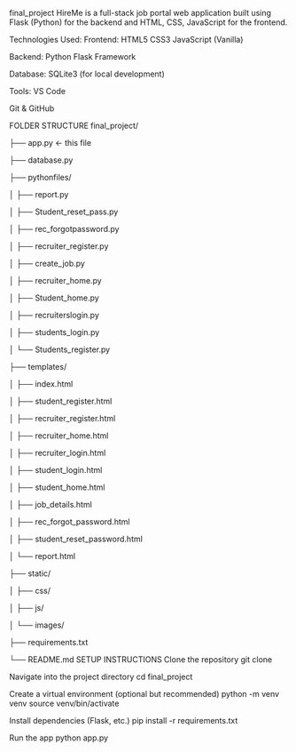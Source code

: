 final_project
HireMe is a full-stack job portal web application built using Flask (Python) for the backend and HTML, CSS, JavaScript for the frontend.

Technologies Used: Frontend: HTML5 CSS3 JavaScript (Vanilla)

Backend: Python Flask Framework

Database: SQLite3 (for local development)

Tools: VS Code

Git & GitHub

FOLDER STRUCTURE
final_project/

├── app.py ← this file

├── database.py

├── pythonfiles/

│ ├── report.py

│ ├── Student_reset_pass.py

│ ├── rec_forgotpassword.py

│ ├── recruiter_register.py

│ ├── create_job.py

│ ├── recruiter_home.py

│ ├── Student_home.py

│ ├── recruiterslogin.py

│ ├── students_login.py

│ └── Students_register.py

├── templates/

│ ├── index.html

│ ├── student_register.html

│ ├── recruiter_register.html

│ ├── recruiter_home.html

│ ├── recruiter_login.html

│ ├── student_login.html

│ ├── student_home.html

│ ├── job_details.html

│ ├── rec_forgot_password.html

│ ├── student_reset_password.html

│ └── report.html

├── static/

│ ├── css/

│ ├── js/

│ └── images/

├── requirements.txt

└── README.md
SETUP INSTRUCTIONS
Clone the repository git clone 

Navigate into the project directory cd final_project

Create a virtual environment (optional but recommended) python -m venv venv source venv/bin/activate

Install dependencies (Flask, etc.) pip install -r requirements.txt

Run the app python app.py
